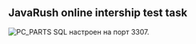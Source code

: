 ## JavaRush online intership test task

![PC_PARTS](https://user-images.githubusercontent.com/49151273/58030330-caf54480-7b37-11e9-8a72-828ba6fc3087.png)
SQL настроен на порт 3307.
